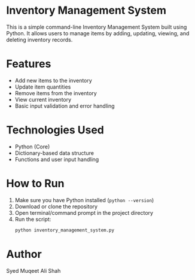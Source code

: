 # Inventory Management System

This is a simple command-line Inventory Management System built using Python. It allows users to manage items by adding, updating, viewing, and deleting inventory records.

# Features

- Add new items to the inventory  
- Update item quantities  
- Remove items from the inventory  
- View current inventory  
- Basic input validation and error handling

# Technologies Used

- Python (Core)
- Dictionary-based data structure
- Functions and user input handling

# How to Run

1. Make sure you have Python installed (`python --version`)
2. Download or clone the repository
3. Open terminal/command prompt in the project directory
4. Run the script:
   ```bash
   python inventory_management_system.py

# Author
Syed Muqeet Ali Shah


